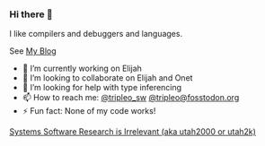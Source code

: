 ### Hi there 👋

I like compilers and debuggers and languages.

See [My Blog](https://tripleo1.github.io/)

<!--
**tripleo1/tripleo1** is a ✨ _special_ ✨ repository because its `README.md` (this file) appears on your GitHub profile.

Here are some ideas to get you started:

- 🌱 I’m currently learning ...
- 💬 Ask me about ...
- 😄 Pronouns: ...
-->

- 🔭 I’m currently working on Elijah
- 👯 I’m looking to collaborate on Elijah and Onet
- 🤔 I’m looking for help with type inferencing
- 📫 How to reach me: [@tripleo_sw](https://twitter.com/tripleo_sw) [@tripleo@fosstodon.org](https://fosstodon.org/@tripleo)
- ⚡ Fun fact: None of my code works!


[Systems Software Research is Irrelevant (aka utah2000 or utah2k)](http://doc.cat-v.org/bell_labs/utah2000/utah2000.html)
